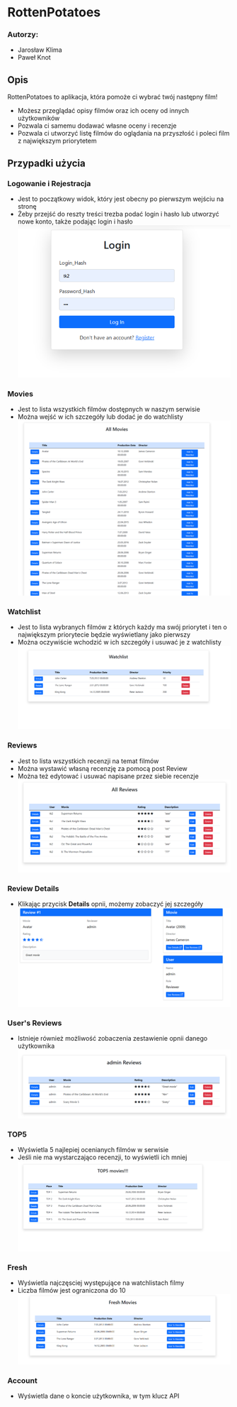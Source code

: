 # RottenPotatoes
### Autorzy:
- Jarosław Klima
- Paweł Knot

## Opis
RottenPotatoes to aplikacja, która pomoże ci wybrać twój następny film! 
- Możesz przeglądać opisy filmów oraz ich oceny od innych użytkowników
- Pozwala ci samemu dodawać własne oceny i recenzje
- Pozwala ci utworzyć listę filmów do oglądania na przyszłość i poleci film z największym priorytetem


## Przypadki użycia

### Logowanie i Rejestracja
- Jest to początkowy widok, który jest obecny po pierwszym wejściu na stronę
- Żeby przejść do reszty treści trezba podać login i hasło lub utworzyć nowe konto, także podając login i hasło
![Logowanie](Login.png)

### Movies
- Jest to lista wszystkich filmów dostępnych w naszym serwisie
- Można wejść w ich szczegóły lub dodać je do watchlisty
![Movies](Movies.png)

### Watchlist
- Jest to lista wybranych filmów z których każdy ma swój priorytet i ten o największym priorytecie będzie wyświetlany jako pierwszy
- Można oczywiście wchodzić w ich szczegóły i usuwać je z watchlisty
![Watchlist](Watchlist.png)

### Reviews
- Jest to lista wszystkich recenzji na temat filmów
- Można wystawić własną recenzję za pomocą post Review
- Można też edytować i usuwać napisane przez siebie recenzje
![Reviews](Reviews.png)

### Review Details
- Klikając przycisk **Details** opnii, możemy zobaczyć jej szczegóły
![Review Details](ReviewDetails.png)

### User's Reviews
- Istnieje również możliwość zobaczenia zestawienie opnii danego użytkownika
![Users Reviews](ReviewsUser.png)

### TOP5 
- Wyświetla 5 najlepiej ocenianych filmów w serwisie
- Jeśli nie ma wystarczająco recenzji, to wyświetli ich mniej
![TOP5](TOP5.png)

### Fresh
- Wyświetla najczęsciej występujące na watchlistach filmy
- Liczba filmów jest ograniczona do 10
![Fresh](Fresh.png)

### Account
- Wyświetla dane o koncie użytkownika, w tym klucz API
